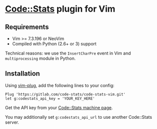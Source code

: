 # [Code::Stats](https://codestats.net) plugin for Vim

## Requirements

- Vim >= 7.3.196 or NeoVim
- Compiled with Python (2.6+ or 3) support

Technical reasons: we use the `InsertCharPre` event in Vim and `multiprocessing` module in Python.

## Installation

Using [vim-plug](https://github.com/junegunn/vim-plug), add the following lines to your config:

```
Plug 'https://gitlab.com/code-stats/code-stats-vim.git'
let g:codestats_api_key = 'YOUR_KEY_HERE'
```

Get the API key from your [Code::Stats machine page](https://codestats.net/my/machines).

You may additionally set `g:codestats_api_url` to use another Code::Stats server.
